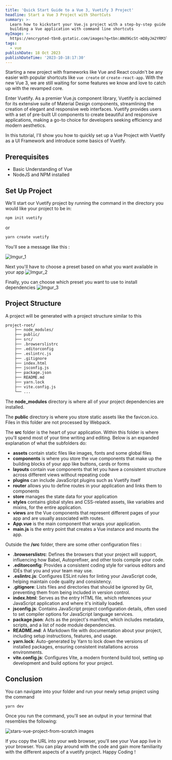 ```yaml
---
title: 'Quick Start Guide to a Vue 3, Vuetify 3 Project'
headline: Start a Vue 3 Project with ShortCuts
summary: >-
  Learn how to kickstart your Vue.js project with a step-by-step guide to
  building a Vue application with command line shortcuts
myImage: >-
  https://encrypted-tbn0.gstatic.com/images?q=tbn:ANd9GcSt-mD8yJm2YRM3ls1pbiXAEJ_eoLN47IgW8w&usqp=CAU
tags:
  - vue
publishDate: 18 Oct 2023
publishDateTime: '2023-10-18:17:30'
---
```


Starting a new project with frameworks like Vue and React couldn't be any easier with popular shortcuts like `vue create` or `create-react-app`. With the new Vue 3, we are still waiting for some features we know and love to catch up with the revamped core.

Enter Vuetify. As a premier Vue.js component library, Vuetify is acclaimed for its extensive suite of Material Design components, streamlining the creation of elegant and responsive web interfaces. Vuetify provides users with a set of pre-built UI components to create beautiful and responsive applications, making a go-to choice for developers seeking efficiency and modern aesthetics.

In this tutorial, I'll show you how to quickly set up a Vue Project with Vuetify as a UI Framework and introduce some basics of Vuetify.

## Prerequisites

- Basic Understanding of Vue
- NodeJS and NPM installed

## Set Up Project

We'll start our Vuetify project by running the command in the directory you would like your project to be in:

```bash
npm init vuetify
```

or

```bash
yarn create vuetify
```

You'll see a message like this :

![Imgur\_1](https://res.cloudinary.com/dgdsc8fxf/image/upload/v1735782164/1_-_avyri9S_lfjae5.png)

Next you'll have to choose a preset based on what you want available in your app ![Imgur\_2](https://res.cloudinary.com/dgdsc8fxf/image/upload/v1735782165/2_-_YeggS2X_so1m8w.png)

Finally, you can choose which preset you want to use to install dependencies ![Imgur\_3](https://res.cloudinary.com/dgdsc8fxf/image/upload/v1735782166/3_-_SXZEoh5_v8gpp5.png)

## Project Structure

A project will be generated with a project structure similar to this

```bash
project-root/
    ├── node_modules/               
    ├── public/                     
    ├── src/                        
    ├── .browserslistrc             
    ├── .editorconfig               
    ├── .eslintrc.js                
    ├── .gitignore                  
    ├── index.html                  
    ├── jsconfig.js                 
    ├── package.json                
    ├── README.md                   
    ├── yarn.lock                   
    ├── vite.config.js             
    └── ...
```

The **node_modules** directory is where all of your project dependencies are installed.

The **public** directory is where you store static assets like the favicon.ico. Files in this folder are not processed by Webpack.

The **src** folder is the heart of your application. Within this folder is where you'll spend most of your time writing and editing. Below is an expanded explanation of what the subfolders do:

- **assets** contain static files like images, fonts and some global files
- **components** is where you store the vue components that make up the building blocks of your app like buttons, cards or forms
- **layouts** contain vue components that let you have a consistent structure across different views without repeating code
- **plugins** can include JavaScript plugins such as Vuetify itself
- **router** allows you to define routes in your application and links them to components
- **store** manages the state data for your application
- **styles** contains global styles and CSS-related assets, like variables and mixins, for the entire application.
- **views** are the Vue components that represent different pages of your app and are usually associated with routes.
- **App.vue** is the main component that wraps your application.
- **main.js** is the entry point that creates a Vue instance and mounts the app.

Outside the **/src** folder, there are some other configuration files :

- **.browserslistrc**: Defines the browsers that your project will support, influencing how Babel, Autoprefixer, and other tools compile your code.
- **.editorconfig**: Provides a consistent coding style for various editors and IDEs that you and your team may use.
- **.eslintrc.js**: Configures ESLint rules for linting your JavaScript code, helping maintain code quality and consistency.
- **.gitignore**: Lists files and directories that should be ignored by Git, preventing them from being included in version control.
- **index.html**: Serves as the entry HTML file, which references your JavaScript application and where it's initially loaded.
- **jsconfig.js**: Contains JavaScript project configuration details, often used to set compiler options for JavaScript language services.
- **package.json**: Acts as the project's manifest, which includes metadata, scripts, and a list of node module dependencies.
- **README.md**: A Markdown file with documentation about your project, including setup instructions, features, and usage.
- **yarn.lock**: Auto-generated by Yarn to lock down the versions of installed packages, ensuring consistent installations across environments.
- **vite.config.js**: Configures Vite, a modern frontend build tool, setting up development and build options for your project.

## Conclusion

You can navigate into your folder and run your newly setup project using the command

```bash
yarn dev
```

Once you run the command, you'll see an output in your terminal that resembles the following:

![stars-vue-project-from-scratch images](https://res.cloudinary.com/dgdsc8fxf/image/upload/v1735782075/mFgAoiD_zp0y7a.png)

If you copy the URL into your web browser, you'll see your Vue app live in your browser. You can play around with the code and gain more familiarity with the different aspects of a vuetify project. Happy Coding !
